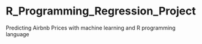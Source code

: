 # R_Programming_Regression_Project
Predicting Airbnb Prices with machine learning and R programming language
